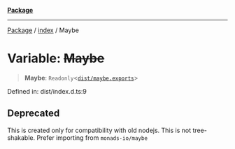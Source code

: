 [**Package**](../../README.md)

***

[Package](../../modules.md) / [index](../README.md) / Maybe

# Variable: ~~Maybe~~

> **Maybe**: `Readonly`\<[`dist/maybe.exports`](../-internal-/namespaces/dist/maybe.exports/README.md)\>

Defined in: dist/index.d.ts:9

## Deprecated

This is created only for compatibility with old nodejs. This is not tree-shakable. Prefer importing from `monads-io/maybe`
